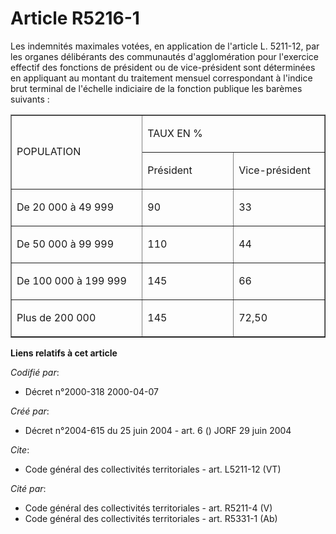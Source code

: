 # Article R5216-1

Les indemnités maximales votées, en application de l'article L. 5211-12, par les organes délibérants des communautés
d'agglomération pour l'exercice effectif des fonctions de président ou de vice-président sont déterminées en appliquant au
montant du traitement mensuel correspondant à l'indice brut terminal de l'échelle indiciaire de la fonction publique les
barèmes suivants : 

<table align="center" border="1" cellpadding="0" cellspacing="0" width="378">
  <tbody>
    <tr>
      <td rowspan="2" width="227">

POPULATION 

</td>
      <td width="151" colspan="2">

TAUX EN % 

</td>
    </tr>
    <tr>
      <td width="151">

Président 

</td>
      <td width="151">

Vice-président 

</td>
    </tr>
    <tr>
      <td valign="top" width="227">

De 20 000 à 49 999 

</td>
      <td valign="top" width="151">

90 

</td>
      <td valign="top" width="151">

33 

</td>
    </tr>
    <tr>
      <td valign="top" width="227">

De 50 000 à 99 999 

</td>
      <td width="151" valign="top">

110 

</td>
      <td width="151" valign="top">

44 

</td>
    </tr>
    <tr>
      <td width="227" valign="top">

De 100 000 à 199 999 

</td>
      <td width="151" valign="top">

145 

</td>
      <td valign="top" width="151">

66 

</td>
    </tr>
    <tr>
      <td valign="top" width="227">

Plus de 200 000 

</td>
      <td width="151" valign="top">

145 

</td>
      <td valign="top" width="151">

72,50

</td>
    </tr>
  </tbody>
</table>

**Liens relatifs à cet article**

_Codifié par_:

  - Décret n°2000-318 2000-04-07

_Créé par_:

  - Décret n°2004-615 du 25 juin 2004 - art. 6 () JORF 29 juin 2004

_Cite_:

  - Code général des collectivités territoriales - art. L5211-12 (VT)

_Cité par_:

  - Code général des collectivités territoriales - art. R5211-4 (V)
  - Code général des collectivités territoriales - art. R5331-1 (Ab)
